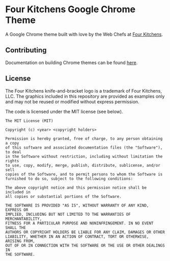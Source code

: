 # Four Kitchens Google Chrome Theme

A Google Chrome theme built with love by the Web Chefs at [Four Kitchens](http://fourkitchens.com).

## Contributing

Documentation on building Chrome themes can be found [here](http://developer.chrome.com/extensions/themes.html).

## License

The Four Kitchens knife-and-bracket logo is a trademark of Four Kitchens, LLC. The graphics included in this repository are provided as examples only and may not be reused or modified without express permission.

The code is licensed under the MIT license (see below).

```
The MIT License (MIT)

Copyright (c) <year> <copyright holders>

Permission is hereby granted, free of charge, to any person obtaining a copy
of this software and associated documentation files (the "Software"), to deal
in the Software without restriction, including without limitation the rights
to use, copy, modify, merge, publish, distribute, sublicense, and/or sell
copies of the Software, and to permit persons to whom the Software is
furnished to do so, subject to the following conditions:

The above copyright notice and this permission notice shall be included in
all copies or substantial portions of the Software.

THE SOFTWARE IS PROVIDED "AS IS", WITHOUT WARRANTY OF ANY KIND, EXPRESS OR
IMPLIED, INCLUDING BUT NOT LIMITED TO THE WARRANTIES OF MERCHANTABILITY,
FITNESS FOR A PARTICULAR PURPOSE AND NONINFRINGEMENT. IN NO EVENT SHALL THE
AUTHORS OR COPYRIGHT HOLDERS BE LIABLE FOR ANY CLAIM, DAMAGES OR OTHER
LIABILITY, WHETHER IN AN ACTION OF CONTRACT, TORT OR OTHERWISE, ARISING FROM,
OUT OF OR IN CONNECTION WITH THE SOFTWARE OR THE USE OR OTHER DEALINGS IN
THE SOFTWARE.
```
